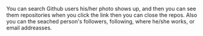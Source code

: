 You can search Github users his/her photo shows up, and then you can see them repositories when you click the link then you can close the repos. Also you can the seached person's followers, following, where he/she works, or email addreasses.
